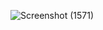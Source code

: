 ![Screenshot (1571)](https://github.com/user-attachments/assets/bb7a07e9-93c6-4b44-958e-55eba96eaf72)

